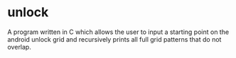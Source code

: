 # unlock
A program written in C which allows the user to input a starting point on the android unlock grid and recursively prints all full grid patterns that do not overlap. 
